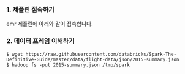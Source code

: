 ### 1. 제플린 접속하기 ###

emr 제플린에 아래와 같이 접속합니다. 


### 2. 데이터 프레임 이해하기 ###

```
$ wget https://raw.githubusercontent.com/databricks/Spark-The-Definitive-Guide/master/data/flight-data/json/2015-summary.json
$ hadoop fs -put 2015-summary.json /tmp/spark
```
